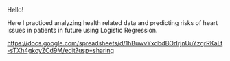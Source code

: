 Hello!

Here I practiced analyzing health related data and predicting risks of heart issues in patients in future using Logistic Regression.

https://docs.google.com/spreadsheets/d/1hBuwvYxdbdBOrIrjnUuYzgrRKaLt-sTXh4gkoyZCd9M/edit?usp=sharing
